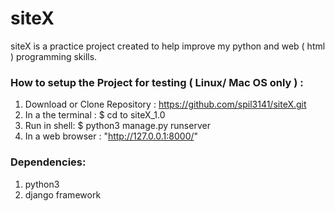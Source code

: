 # siteX

siteX is a practice project created to help improve my python and web ( html ) programming skills.


### How to setup the Project for testing ( Linux/ Mac OS only ) : 
 1. Download or Clone Repository : https://github.com/spil3141/siteX.git
 2. In a the terminal : $ cd to siteX_1.0 
 3. Run in shell: $ python3 manage.py runserver
 3. In a web browser : "http://127.0.0.1:8000/"

### Dependencies: 
 1. python3 
 2. django framework
